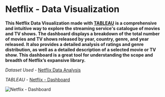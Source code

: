 # Netflix - Data Visualization

**This Netflix Data Visualization made with [TABLEAU](https://public.tableau.com/shared/QTX2FRJKR?:display_count=n&:origin=viz_share_link) is a comprehensive and intuitive way to explore the streaming service's catalogue of movies and TV shows. The dashboard displays a breakdown of the total number of movies and TV shows released by year, country, genre, and year released. It also provides a detailed analysis of ratings and genre distribution, as well as a detailed description of a selected movie or TV show. This dashboard is a great tool for understanding the scope and breadth of Netflix’s expansive library.**

*Dataset Used* - [Netflix Data Analysis](https://www.kaggle.com/code/chirag9073/netflix-data-analysis/data?select=netflix_titles.csv)

*TABLEAU* - [Netflix - Dashboard](https://public.tableau.com/shared/QTX2FRJKR?:display_count=n&:origin=viz_share_link)


![Netflix - Dashboard](https://user-images.githubusercontent.com/122866331/219443286-3699148f-9693-44fd-9263-5975126cc947.png)



